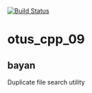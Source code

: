 [![Build Status](
  https://api.travis-ci.org/vshishov/otus_cpp_09.svg?branch=master
)](https://travis-ci.org/github/vshishov/otus_cpp_09)

# otus_cpp_09

## bayan
Duplicate file search utility
